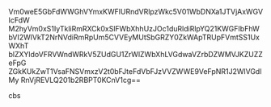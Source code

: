 Vm0weE5GbFdWWGhVYmxKWFlURndVRlpzWkc5V01WbDNXa1JTVjAxWGVIcFdW
M2hyVm0xS1IyTkliRmRXCk0xSlFWbXhhUzJOc1duRldiRlpYQ21KWGFIbFhW
bVI2WlVkT2NrNVdiRmRpUm5CVVEyMUtSbGRZY0ZkWApTRUpFVmtSS1UxWXhT
blZXYldoVFRVWndWRkV5ZUdGU1ZrWlZWbXhLVGdwaVZrbDZWMVJKZUZZeFpG
ZGkKUkZwT1VsaFNSVmxzV2t0bFJteFdVbFJzVVZWWE9VeFpNR1J2WlVGdlMy
RnVjREVLQ201b2RBPT0KCnV1cg==

cbs